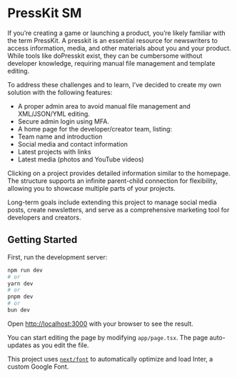
# PressKit SM
If you’re creating a game or launching a product, you’re likely familiar with the term PressKit. A presskit is an essential resource for newswriters to access information, media, and other materials about you and your product. While tools like doPresskit exist, they can be cumbersome without developer knowledge, requiring manual file management and template editing.

To address these challenges and to learn, I’ve decided to create my own solution with the following features:

- A proper admin area to avoid manual file management and XML/JSON/YML editing.
- Secure admin login using MFA.
- A home page for the developer/creator team, listing:
- Team name and introduction
- Social media and contact information
- Latest projects with links
- Latest media (photos and YouTube videos)

Clicking on a project provides detailed information similar to the homepage. The structure supports an infinite parent-child connection for flexibility, allowing you to showcase multiple parts of your projects.

Long-term goals include extending this project to manage social media posts, create newsletters, and serve as a comprehensive marketing tool for developers and creators.


## Getting Started

First, run the development server:

```bash
npm run dev
# or
yarn dev
# or
pnpm dev
# or
bun dev
```

Open [http://localhost:3000](http://localhost:3000) with your browser to see the result.

You can start editing the page by modifying `app/page.tsx`. The page auto-updates as you edit the file.

This project uses [`next/font`](https://nextjs.org/docs/basic-features/font-optimization) to automatically optimize and load Inter, a custom Google Font.

